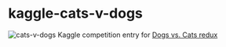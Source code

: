 # kaggle-cats-v-dogs
![cats-v-dogs](https://kaggle2.blob.core.windows.net/competitions/kaggle/3362/media/woof_meow.jpg)
Kaggle competition entry for [Dogs vs. Cats redux](https://github.com/sempwn/kaggle-cats-v-dogs.git)
